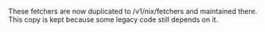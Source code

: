 These fetchers are now duplicated to /v1/nix/fetchers and maintained there.
This copy is kept because some legacy code still depends on it.
